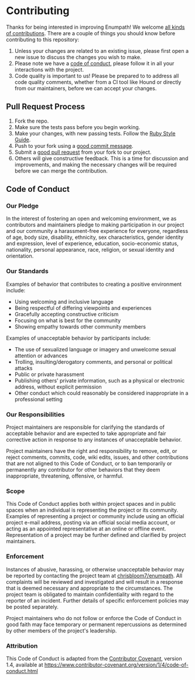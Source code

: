 # Contributing

Thanks for being interested in improving Enumpath! We welcome [all kinds of contributions][how-to-contribute]. There are a couple of things you should know before contributing to this repository:

1. Unless your changes are related to an existing issue, please first open a new issue to discuss the changes you wish to make.
2. Please note we have a [code of conduct](#code-of-conduct), please follow it in all your interactions with the project.
3. Code quality is important to us! Please be prepared to to address all code quality comments, whether from a CI tool like Hound or directly from our maintainers, before we can accept your changes.

## Pull Request Process

1. Fork the repo.
2. Make sure the tests pass before you begin working.
3. Make your changes, with new passing tests. Follow the [Ruby Style Guide][ruby-style-guide].
4. Push to your fork using a [good commit message][a-note-about-git-commit-messages].
5. Submit a [good pull request][how-to-write-the-perfect-pull-request] from your fork to our project.
6. Others will give constructive feedback. This is a time for discussion and improvements, and making the necessary changes will be required before we can merge the contribution.

## Code of Conduct

### Our Pledge

In the interest of fostering an open and welcoming environment, we as
contributors and maintainers pledge to making participation in our project and
our community a harassment-free experience for everyone, regardless of age, body
size, disability, ethnicity, sex characteristics, gender identity and expression,
level of experience, education, socio-economic status, nationality, personal
appearance, race, religion, or sexual identity and orientation.

### Our Standards

Examples of behavior that contributes to creating a positive environment
include:

* Using welcoming and inclusive language
* Being respectful of differing viewpoints and experiences
* Gracefully accepting constructive criticism
* Focusing on what is best for the community
* Showing empathy towards other community members

Examples of unacceptable behavior by participants include:

* The use of sexualized language or imagery and unwelcome sexual attention or
  advances
* Trolling, insulting/derogatory comments, and personal or political attacks
* Public or private harassment
* Publishing others' private information, such as a physical or electronic
  address, without explicit permission
* Other conduct which could reasonably be considered inappropriate in a
  professional setting

### Our Responsibilities

Project maintainers are responsible for clarifying the standards of acceptable
behavior and are expected to take appropriate and fair corrective action in
response to any instances of unacceptable behavior.

Project maintainers have the right and responsibility to remove, edit, or
reject comments, commits, code, wiki edits, issues, and other contributions
that are not aligned to this Code of Conduct, or to ban temporarily or
permanently any contributor for other behaviors that they deem inappropriate,
threatening, offensive, or harmful.

### Scope

This Code of Conduct applies both within project spaces and in public spaces
when an individual is representing the project or its community. Examples of
representing a project or community include using an official project e-mail
address, posting via an official social media account, or acting as an appointed
representative at an online or offline event. Representation of a project may be
further defined and clarified by project maintainers.

### Enforcement

Instances of abusive, harassing, or otherwise unacceptable behavior may be
reported by contacting the project team at [chrisbloom7/enumpath][enumpath-gh]. All
complaints will be reviewed and investigated and will result in a response that
is deemed necessary and appropriate to the circumstances. The project team is
obligated to maintain confidentiality with regard to the reporter of an incident.
Further details of specific enforcement policies may be posted separately.

Project maintainers who do not follow or enforce the Code of Conduct in good
faith may face temporary or permanent repercussions as determined by other
members of the project's leadership.

### Attribution

This Code of Conduct is adapted from the [Contributor Covenant][homepage], version 1.4,
available at https://www.contributor-covenant.org/version/1/4/code-of-conduct.html

[a-note-about-git-commit-messages]: https://tbaggery.com/2008/04/19/a-note-about-git-commit-messages.html
[enumpath-gh]: https://github.com/chrisbloom7/enumpath
[homepage]: https://www.contributor-covenant.org
[how-to-contribute]: https://opensource.guide/how-to-contribute/
[how-to-write-the-perfect-pull-request]: https://blog.github.com/2015-01-21-how-to-write-the-perfect-pull-request/
[ruby-style-guide]: https://github.com/rubocop-hq/ruby-style-guide
[version]: http://contributor-covenant.org/version/1/4/
